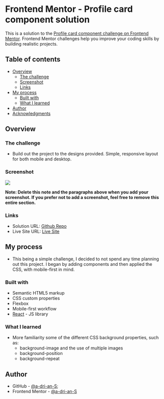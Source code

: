# Frontend Mentor - Profile card component solution

This is a solution to the [Profile card component challenge on Frontend Mentor](https://www.frontendmentor.io/challenges/profile-card-component-cfArpWshJ). Frontend Mentor challenges help you improve your coding skills by building realistic projects. 

## Table of contents

- [Overview](#overview)
  - [The challenge](#the-challenge)
  - [Screenshot](#screenshot)
  - [Links](#links)
- [My process](#my-process)
  - [Built with](#built-with)
  - [What I learned](#what-i-learned)
- [Author](#author)
- [Acknowledgments](#acknowledgments)

## Overview

### The challenge

- Build out the project to the designs provided. Simple, responsive layout for both mobile and desktop.

### Screenshot

![](./screenshot.jpg)

**Note: Delete this note and the paragraphs above when you add your screenshot. If you prefer not to add a screenshot, feel free to remove this entire section.**

### Links

- Solution URL: [Github Repo](https://github.com/a-dri-an-S/profile-card)
- Live Site URL: [Live Site](https://profile-card-01.netlify.app/)

## My process

- This being a simple challenge, I decided to not spend any time planning out this project. I began by adding components and then applied the CSS, with mobile-first in mind.

### Built with

- Semantic HTML5 markup
- CSS custom properties
- Flexbox
- Mobile-first workflow
- [React](https://reactjs.org/) - JS library

### What I learned

- More familiarity some of the different CSS background properties, such as:
  - background-image and the use of multiple images
  - background-position 
  - background-repeat

## Author

- GitHub - [@a-dri-an-S](https://github.com/a-dri-an-S);
- Frontend Mentor - [@a-dri-an-S](https://www.frontendmentor.io/profile/a-dri-an-S)
